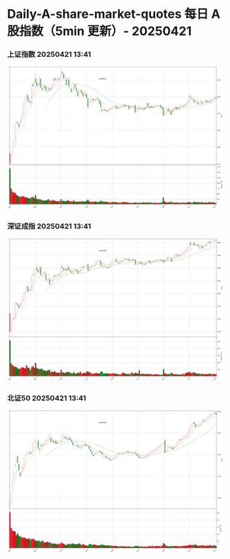 
# Daily-A-share-market-quotes 每日 A 股指数（5min 更新）- 20250421

### 上证指数 20250421 13:41
![](./fig/2025/4/20250421-sh000001.png)

### 深证成指 20250421 13:41
![](./fig/2025/4/20250421-sz399001.png)

### 北证50 20250421 13:41
![](./fig/2025/4/20250421-bj899050.png)
